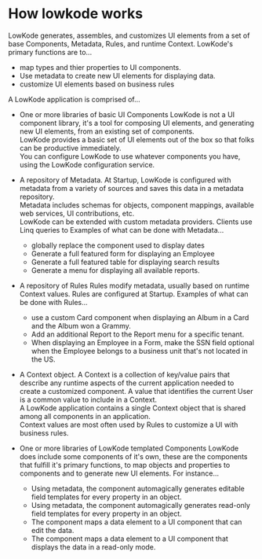 ﻿# How lowkode works

LowKode generates, assembles, and customizes UI elements from a set of base Components, Metadata, Rules, and runtime Context.
LowKode's primary functions are to...
- map types and thier properties to UI components.  
- Use metadata to create new UI elements for displaying data.
- customize UI elements based on business rules



A LowKode application is comprised of...

- One or more libraries of basic UI Components
	LowKode is not a UI component library, it's a tool for composing UI elements, and generating new UI elements, from an existing set of components.  
	LowKode provides a basic set of UI elements out of the box so that folks can be productive immediately.  
	You can configure LowKode to use whatever components you have, using the LowKode configuration service.

- A repository of Metadata.
	At Startup, LowKode is configured with metadata from a variety of sources and saves this data in a metadata repository.  
	Metadata includes schemas for objects, component mappings, available web services, UI contributions, etc.  
	LowKode can be extended with custom metadata providers.
	Clients use Linq queries to 
	Examples of what can be done with Metadata...  
	- globally replace the component used to display dates
	- Generate a full featured form for displaying an Employee
	- Generate a full featured table for displaying search results
	- Generate a menu for displaying all available reports.

- A repository of Rules
	Rules modify metadata, usually based on runtime Context values.
	Rules are configured at Startup.
	Examples of what can be done with Rules...
	- use a custom Card component when displaying an Album in a Card and the Album won a Grammy.
	- Add an additional Report to the Report menu for a specific tenant.
	- When displaying an Employee in a Form, make the SSN field optional when the Employee belongs to a business unit that's not located in the US.

- A Context object.
	A Context is a collection of key/value pairs that describe any runtime aspects of the current application needed to create a customized component.
	A value that identifies the current User is a common value to include in a Context.  
	A LowKode application contains a single Context object that is shared among all components in an application.  
	Context values are most often used by Rules to customize a UI with business rules.  

- One or more libraries of LowKode templated Components
	LowKode does include some components of it's own, these are the components that fulfill it's primary functions, to map objects and properties 
	to components and to generate new UI elements.
	For instance...  
	- Using metadata, the <EditFields> component automagically generates editable field templates for every property in an object.
	- Using metadata, the <DisplayFields> component automagically generates read-only field templates for every property in an object.
	- The <Editor> component maps a data element to a UI component that can edit the data.
	- The <Display> component maps a data element to a UI component that displays the data in a read-only mode.






